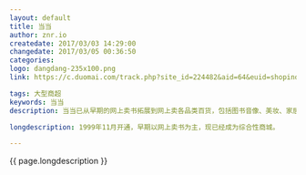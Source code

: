 ```yaml
---
layout: default
title: 当当
author: znr.io
createdate: 2017/03/03 14:29:00
changedate: 2017/03/05 00:36:50
categories:
logo: dangdang-235x100.png
link: https://c.duomai.com/track.php?site_id=224482&aid=64&euid=shopindex&t=http%3A%2F%2Fwww.dangdang.com%2F

tags: 大型商超
keywords: 当当
description: 当当已从早期的网上卖书拓展到网上卖各品类百货，包括图书音像、美妆、家居、母婴、服装和3C数码等几十个大类。

longdescription: 1999年11月开通，早期以网上卖书为主，现已经成为综合性商城。

---
```


{{ page.longdescription }}

